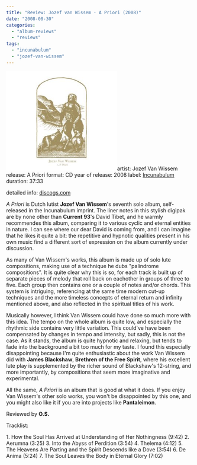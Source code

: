 ```yaml
---
title: "Review: Jozef van Wissem - A Priori (2008)"
date: "2008-08-30"
categories: 
  - "album-reviews"
  - "reviews"
tags: 
  - "incunabulum"
  - "jozef-van-wissem"
---
```


[![](images/cover1.jpg "jozefw_apriori")](http://www.eveningoflight.nl/wordpress/wp-content/uploads/2010/05/cover1.jpg "jozefw_apriori")artist: Jozef Van Wissem release: A Priori format: CD year of release: 2008 label: [Incunabulum](http://www.myspace.com/incunabulae) duration: 37:33

detailed info: [discogs.com](http://www.discogs.com/Jozef-Van-Wissem-A-Priori/release/1437386)

_A Priori_ is Dutch lutist **Jozef Van Wissem**'s seventh solo album, self-released in the Incunabulum imprint. The liner notes in this stylish digipak are by none other than **Current 93**'s David Tibet, and he warmly recommendes this album, comparing it to various cyclic and eternal entities in nature. I can see where our dear David is coming from, and I can imagine that he likes it quite a bit: the repetitive and hypnotic qualities present in his own music find a different sort of expression on the album currently under discussion.

As many of Van Wissem's works, this album is made up of solo lute compositions, making use of a technique he dubs "palindrome compositions". It is quite clear why this is so, for each track is built up of separate pieces of melody that roll back on eachother in groups of three to five. Each group then contains one or a couple of notes and/or chords. This system is intriguing, referencing at the same time modern cut-up techniques and the more timeless concepts of eternal return and infinity mentioned above, and also reflected in the spiritual titles of his work.

Musically however, I think Van Wissem could have done so much more with this idea. The tempo on the whole album is quite low, and especially the rhythmic side contains very little variation. This could've have been compensated by changes in tempo and intensity, but sadly, this is not the case. As it stands, the album is quite hypnotic and relaxing, but tends to fade into the background a bit too much for my taste. I found this especially disappointing because I'm quite enthusiastic about the work Van Wissem did with **James Blackshaw**, **Brethren of the Free Spirit**, where his excellent lute play is supplemented by the richer sound of Blackshaw's 12-string, and more importantly, by compositions that seem more imaginative and experimental.

All the same, _A Priori_ is an album that is good at what it does. If you enjoy Van Wissem's other solo works, you won't be disappointed by this one, and you might also like it if you are into projects like **Pantaleimon**.

Reviewed by **O.S.**

Tracklist:

1\. How the Soul Has Arrived at Understanding of Her Nothingness (9:42) 2. Aerumna (3:25) 3. Into the Abyss of Perdition (3:54) 4. Thelema (4:12) 5. The Heavens Are Parting and the Spirit Descends like a Dove (3:54) 6. De Anima (5:24) 7. The Soul Leaves the Body in Eternal Glory (7:02)

